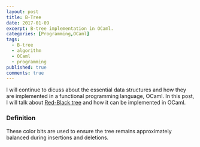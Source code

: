 ```yaml
---
layout: post
title: B-Tree
date: 2017-01-09
excerpt: B-tree implementation in OCaml.
categories: [Programming,OCaml]
tags:
  - B-tree
  - algorithm
  - OCaml
  - programming
published: true
comments: true
---
```


I will continue to dicuss about the essential data structures and how they are implemented in a functional programming language, OCaml. In this post, I will talk about [Red-Black tree][1] and how it can be implemented in OCaml.

### Definition

These color bits are used to ensure the tree remains approximately balanced during insertions and deletions. 

[1]: https://en.wikipedia.org/wiki/Red–black_tree